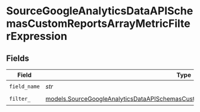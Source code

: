 # SourceGoogleAnalyticsDataAPISchemasCustomReportsArrayMetricFilterExpression


## Fields

| Field                                                                                                                                                                                            | Type                                                                                                                                                                                             | Required                                                                                                                                                                                         | Description                                                                                                                                                                                      |
| ------------------------------------------------------------------------------------------------------------------------------------------------------------------------------------------------ | ------------------------------------------------------------------------------------------------------------------------------------------------------------------------------------------------ | ------------------------------------------------------------------------------------------------------------------------------------------------------------------------------------------------ | ------------------------------------------------------------------------------------------------------------------------------------------------------------------------------------------------ |
| `field_name`                                                                                                                                                                                     | *str*                                                                                                                                                                                            | :heavy_check_mark:                                                                                                                                                                               | N/A                                                                                                                                                                                              |
| `filter_`                                                                                                                                                                                        | [models.SourceGoogleAnalyticsDataAPISchemasCustomReportsArrayMetricFilterMetricsFilterFilter](../models/sourcegoogleanalyticsdataapischemascustomreportsarraymetricfiltermetricsfilterfilter.md) | :heavy_check_mark:                                                                                                                                                                               | N/A                                                                                                                                                                                              |